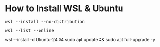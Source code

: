 <h1>How to Install WSL & Ubuntu</h1>

<pre>wsl --install --no-distribution</pre>
<pre>wsl --list --online</pre>
wsl --install -d Ubuntu-24.04
sudo apt update && sudo apt full-upgrade -y

